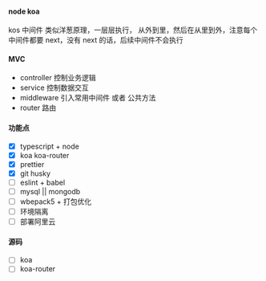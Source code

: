 #### node koa

kos 中间件 类似洋葱原理，一层层执行， 从外到里，然后在从里到外，注意每个中间件都要 next，没有 next 的话，后续中间件不会执行

#### MVC

- controller 控制业务逻辑
- service 控制数据交互
- middleware 引入常用中间件 或者 公共方法
- router 路由

#### 功能点

- [x] typescript + node
- [x] koa koa-router
- [x] prettier
- [x] git husky
- [ ] eslint + babel
- [ ] mysql || mongodb
- [ ] wbepack5 + 打包优化
- [ ] 环境隔离
- [ ] 部署阿里云

#### 源码

- [ ] koa
- [ ] koa-router
